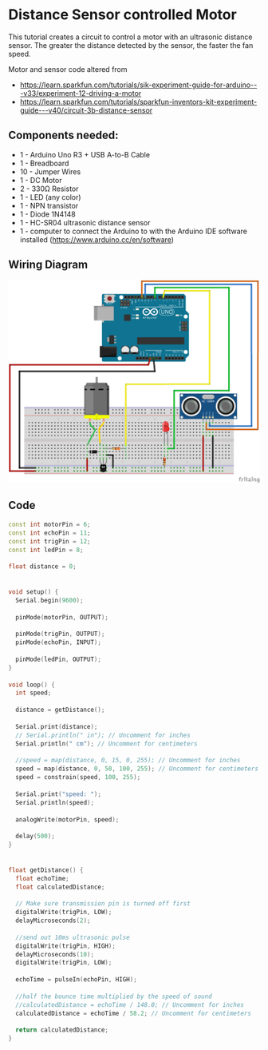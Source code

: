 # Distance Sensor controlled Motor

This tutorial creates a circuit to control a motor with an ultrasonic distance sensor.
The greater the distance detected by the sensor, the faster the fan speed.

Motor and sensor code altered from

- https://learn.sparkfun.com/tutorials/sik-experiment-guide-for-arduino---v33/experiment-12-driving-a-motor
- https://learn.sparkfun.com/tutorials/sparkfun-inventors-kit-experiment-guide---v40/circuit-3b-distance-sensor

## Components needed:

- 1 - Arduino Uno R3 + USB A-to-B Cable
- 1 - Breadboard
- 10 - Jumper Wires
- 1 - DC Motor
- 2 - 330Ω Resistor
- 1 - LED (any color)
- 1 - NPN transistor
- 1 - Diode 1N4148
- 1 - HC-SR04 ultrasonic distance sensor
- 1 - computer to connect the Arduino to with the Arduino IDE software installed (https://www.arduino.cc/en/software)

## Wiring Diagram

![wiring diagram](distance-sensor-motor.png)

## Code

```c++
const int motorPin = 6;
const int echoPin = 11;
const int trigPin = 12;
const int ledPin = 8;

float distance = 0;


void setup() {
  Serial.begin(9600);

  pinMode(motorPin, OUTPUT);

  pinMode(trigPin, OUTPUT);
  pinMode(echoPin, INPUT);

  pinMode(ledPin, OUTPUT);
}

void loop() {
  int speed;

  distance = getDistance();

  Serial.print(distance);
  // Serial.println(" in"); // Uncomment for inches
  Serial.println(" cm"); // Uncomment for centimeters

  //speed = map(distance, 0, 15, 0, 255); // Uncomment for inches
  speed = map(distance, 0, 50, 100, 255); // Uncomment for centimeters
  speed = constrain(speed, 100, 255);

  Serial.print("speed: ");
  Serial.println(speed);

  analogWrite(motorPin, speed);

  delay(500);
}


float getDistance() {
  float echoTime;
  float calculatedDistance;

  // Make sure transmission pin is turned off first
  digitalWrite(trigPin, LOW);
  delayMicroseconds(2);

  //send out 10ms ultrasonic pulse
  digitalWrite(trigPin, HIGH);
  delayMicroseconds(10);
  digitalWrite(trigPin, LOW);

  echoTime = pulseIn(echoPin, HIGH);

  //half the bounce time multiplied by the speed of sound
  //calculatedDistance = echoTime / 148.0; // Uncomment for inches
  calculatedDistance = echoTime / 58.2; // Uncomment for centimeters

  return calculatedDistance;
}

```
